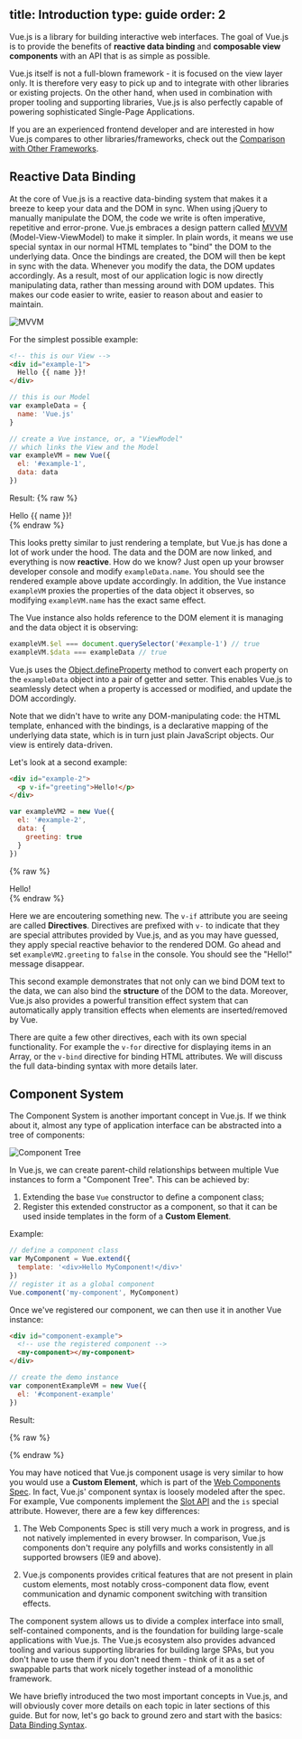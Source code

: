 title: Introduction
type: guide
order: 2
---

Vue.js is a library for building interactive web interfaces. The goal of Vue.js is to provide the benefits of **reactive data binding** and **composable view components** with an API that is as simple as possible.

Vue.js itself is not a full-blown framework - it is focused on the view layer only. It is therefore very easy to pick up and to integrate with other libraries or existing projects. On the other hand, when used in combination with proper tooling and supporting libraries, Vue.js is also perfectly capable of powering sophisticated Single-Page Applications.

If you are an experienced frontend developer and are interested in how Vue.js compares to other libraries/frameworks, check out the [Comparison with Other Frameworks](comparison.html).

## Reactive Data Binding

At the core of Vue.js is a reactive data-binding system that makes it a breeze to keep your data and the DOM in sync. When using jQuery to manually manipulate the DOM, the code we write is often imperative, repetitive and error-prone. Vue.js embraces a design pattern called [MVVM](https://en.wikipedia.org/wiki/Model_View_ViewModel) (Model-View-ViewModel) to make it simpler. In plain words, it means we use special syntax in our normal HTML templates to "bind" the DOM to the underlying data. Once the bindings are created, the DOM will then be kept in sync with the data. Whenever you modify the data, the DOM updates accordingly. As a result, most of our application logic is now directly manipulating data, rather than messing around with DOM updates. This makes our code easier to write, easier to reason about and easier to maintain.

![MVVM](/images/mvvm.png)

For the simplest possible example:

``` html
<!-- this is our View -->
<div id="example-1">
  Hello {{ name }}!
</div>
```

``` js
// this is our Model
var exampleData = {
  name: 'Vue.js'
}

// create a Vue instance, or, a "ViewModel"
// which links the View and the Model
var exampleVM = new Vue({
  el: '#example-1',
  data: data
})
```

Result:
{% raw %}
<div id="example-1" class="demo">Hello {{ name }}!</div>
<script>
var exampleData = {
  name: 'Vue.js'
}
var exampleVM = new Vue({
  el: '#example-1',
  data: exampleData
})
</script>
{% endraw %}

This looks pretty similar to just rendering a template, but Vue.js has done a lot of work under the hood. The data and the DOM are now linked, and everything is now **reactive**. How do we know? Just open up your browser developer console and modify `exampleData.name`. You should see the rendered example above update accordingly. In addition, the Vue instance `exampleVM` proxies the properties of the data object it observes, so modifying `exampleVM.name` has the exact same effect.

The Vue instance also holds reference to the DOM element it is managing and the data object it is observing:

``` js
exampleVM.$el === document.querySelector('#example-1') // true
exampleVM.$data === exampleData // true
```

Vue.js uses the [Object.defineProperty](https://developer.mozilla.org/en-US/docs/Web/JavaScript/Reference/Global_Objects/Object/defineProperty) method to convert each property on the `exampleData` object into a pair of getter and setter. This enables Vue.js to seamlessly detect when a property is accessed or modified, and update the DOM accordingly.

Note that we didn't have to write any DOM-manipulating code: the HTML template, enhanced with the bindings, is a declarative mapping of the underlying data state, which is in turn just plain JavaScript objects. Our view is entirely data-driven.

Let's look at a second example:

``` html
<div id="example-2">
  <p v-if="greeting">Hello!</p>
</div>
```

``` js
var exampleVM2 = new Vue({
  el: '#example-2',
  data: {
    greeting: true
  }
})
```

{% raw %}
<div id="example-2" class="demo">
  <span v-if="greeting">Hello!</span>
</div>
<script>
var exampleVM2 = new Vue({
  el: '#example-2',
  data: {
    greeting: true
  }
})
</script>
{% endraw %}

Here we are encoutering something new. The `v-if` attribute you are seeing are called **Directives**. Directives are prefixed with `v-` to indicate that they are special attributes provided by Vue.js, and as you may have guessed, they apply special reactive behavior to the rendered DOM. Go ahead and set `exampleVM2.greeting` to `false` in the console. You should see the "Hello!" message disappear.

This second example demonstrates that not only can we bind DOM text to the data, we can also bind the **structure** of the DOM to the data. Moreover, Vue.js also provides a powerful transition effect system that can automatically apply transition effects when elements are inserted/removed by Vue.

There are quite a few other directives, each with its own special functionality. For example the `v-for` directive for displaying items in an Array, or the `v-bind` directive for binding HTML attributes. We will discuss the full data-binding syntax with more details later.

## Component System

The Component System is another important concept in Vue.js. If we think about it, almost any type of application interface can be abstracted into a tree of components:

![Component Tree](/images/components.png)

In Vue.js, we can create parent-child relationships between multiple Vue instances to form a "Component Tree". This can be achieved by:

1. Extending the base `Vue` constructor to define a component class;
2. Register this extended constructor as a component, so that it can be used inside templates in the form of a **Custom Element**.

Example:

``` js
// define a component class
var MyComponent = Vue.extend({
  template: '<div>Hello MyComponent!</div>'
})
// register it as a global component
Vue.component('my-component', MyComponent)
```

Once we've registered our component, we can then use it in another Vue instance:

``` html
<div id="component-example">
  <!-- use the registered component -->
  <my-component></my-component>
</div>
```

``` js
// create the demo instance
var componentExampleVM = new Vue({
  el: '#component-example'
})
```

Result:

{% raw %}
<div id="component-example" class="demo">
  <my-component></my-component>
</div>
<script>
var MyComponent = Vue.extend({
  template: '<div>Hello MyComponent!</div>'
})
Vue.component('my-component', MyComponent)
var componentExampleVM = new Vue({
  el: '#component-example'
})
</script>
{% endraw %}

You may have noticed that Vue.js component usage is very similar to how you would use a **Custom Element**, which is part of the [Web Components Spec](http://www.w3.org/wiki/WebComponents/). In fact, Vue.js' component syntax is loosely modeled after the spec. For example, Vue components implement the [Slot API](https://github.com/w3c/webcomponents/blob/gh-pages/proposals/Slots-Proposal.md) and the `is` special attribute. However, there are a few key differences:

1. The Web Components Spec is still very much a work in progress, and is not natively implemented in every browser. In comparison, Vue.js components don't require any polyfills and works consistently in all supported browsers (IE9 and above).

2. Vue.js components provides critical features that are not present in plain custom elements, most notably cross-component data flow, event communication and dynamic component switching with transition effects.

The component system allows us to divide a complex interface into small, self-contained components, and is the foundation for building large-scale applications with Vue.js. The Vue.js ecosystem also provides advanced tooling and various supporting libraries for building large SPAs, but you don't have to use them if you don't need them - think of it as a set of swappable parts that work nicely together instead of a monolithic framework.

We have briefly introduced the two most important concepts in Vue.js, and will obviously cover more details on each topic in later sections of this guide. But for now, let's go back to ground zero and start with the basics: [Data Binding Syntax](/guide/syntax.html).
